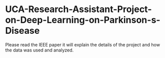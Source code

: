 # UCA-Research-Assistant-Project-on-Deep-Learning-on-Parkinson-s-Disease

Please read the IEEE paper it will explain the details of the project and how the data was used and analyzed.
